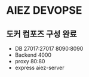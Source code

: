 <h1>AIEZ DEVOPSE</h1>

<h2>도커 컴포즈 구성 완료</h2>

+ DB		27017:27017 8090:8090
+ Backend		4000	
+ proxy		80:80
+ express		aiez-server
